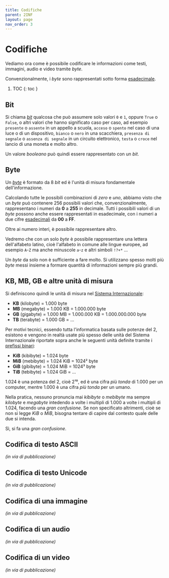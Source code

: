 ```yaml
---
title: Codifiche
parent: 2INF
layout: page
nav_order: 3
---
```


# Codifiche

Vediamo ora come è possibile codificare le informazioni
come testi, immagini, audio e video tramite _byte_.

Convenzionalmente, i _byte_ sono rappresentati sotto forma [esadecimale](../esadecimale/index.md).

1. TOC
{: toc }

## Bit

Si chiama [_bit_](https://it.wikipedia.org/wiki/Bit) qualcosa che può assumere solo valori `0` e `1`,
oppure `True` o `False`, o altri valori che hanno significato caso per caso,
ad esempio `presente` o `assente` in un appello a scuola, 
`acceso` o `spento` nel caso di una luce o di un dispositivo,
`bianco` o `nero` in una scacchiera, `presenza di segnale` o
`assenza di segnale` in un circuito elettronico, `testa` o `croce` nel lancio
di una moneta e molto altro.

Un valore _booleano_ può quindi essere rappresentato con un _bit_.

## Byte

Un [_byte_](https://it.wikipedia.org/wiki/Byte) è formato da 8 _bit_
ed è l'unità di misura fondamentale dell'informazione.

Calcolando tutte le possibili combinazioni di _zero_ e _uno_,
abbiamo visto che un _byte_ può contenere 256 possibili valori che,
convenzionalmente, rappresentano i numeri da **0** a **255** in decimale.
Tutti i possibili valori di un _byte_ possono anche essere rappresentati
in esadecimale, con i numeri a due cifre
[esadecimali](../esadecimale/index.md#contare-in-esadecimale) da **00** a **FF**.

Oltre ai numero interi, è possibile rappresentare altro.

Vedremo che con un solo _byte_ è possibile rappresentare una lettera
dell'alfabeto latino, cioè l'alfabeto in comune alle lingue europee,
ad esempio `A`-`Z` ma anche minuscole `a`-`z` e altri simboli `!?+*` ...

Un _byte_ da solo non è sufficiente a fare molto. Si utilizzano spesso
molti più _byte_ messi insieme a formare quantità di informazioni sempre più grandi.

## KB, MB, GB e altre unità di misura

Si definiscono quindi le unità di misura nel
[Sistema Internazionale](https://it.wikipedia.org/wiki/Prefissi_del_Sistema_internazionale_di_unit%C3%A0_di_misura):

- **KB** (kilobyte) = 1.000 byte
- **MB** (megabyte) = 1.000 KB = 1.000.000 byte
- **GB** (gigabyte) = 1.000 MB = 1.000.000 KB = 1.000.000.000 byte
- **TB** (terabyte) = 1.000 GB = ...

Per motivi tecnici, essendo tutta l'informatica basata sulle potenze del 2,
esistono e vengono in realtà usate più spesso delle unità del Sistema Internazionale
riportate sopra anche le seguenti unità definite tramite i
[prefissi binari](https://it.wikipedia.org/wiki/Prefissi_per_multipli_binari):

- **KiB** (kibibyte) = 1.024 byte
- **MiB** (mebibyte) = 1.024 KiB = 1024² byte
- **GiB** (gibibyte) = 1.024 MiB = 1024³ byte
- **TiB** (tebibyte) = 1.024 GiB = ...

1.024 è una potenza del 2, cioè 2¹⁰, ed è una cifra _più tonda_ di 1.000
per un computer, mentre 1.000 è una cifra _più tonda_ per un umano.

Nella pratica, nessuno pronuncia mai _kibibyte_ o _mebibyte_ ma sempre _kilobyte_ e _megabyte_
intedendo a volte i multipli di 1.000 a volte i multipli di 1.024, facendo
una _gran confusione_. Se non specificato altrimenti, cioè se non si legge _KiB_ o _MiB_,
bisogna tentare di capire dal contesto quale delle due si intenda.

Sì, si fa una _gran confusione_.

## Codifica di testo ASCII
_(in via di pubblicazione)_

## Codifica di testo Unicode
_(in via di pubblicazione)_

## Codifica di una immagine
_(in via di pubblicazione)_

## Codifica di un audio
_(in via di pubblicazione)_

## Codifica di un video
_(in via di pubblicazione)_